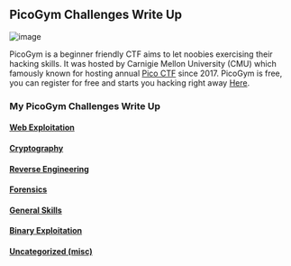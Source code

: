 ## PicoGym Challenges Write Up
![image](https://user-images.githubusercontent.com/36885485/151309053-d9ce4dc4-09cb-44a0-9cda-933427eb47cd.png)

PicoGym is a beginner friendly CTF aims to let noobies exercising their hacking skills. It was hosted by Carnigie Mellon University (CMU) which famously known for hosting annual [Pico CTF](https://picoctf.org/) since 2017. PicoGym is free, you can register for free and starts you hacking right away [Here](https://picoctf.org/index#picogym).



### My PicoGym Challenges Write Up
#### [Web Exploitation](https://github.com/meowStryker/meowStryker.github.io/blob/master/picogym_writeup_web_exploitation.md)
#### [Cryptography](https://github.com/meowStryker/meowStryker.github.io/blob/master/picogym_writeup_cryptography.md)
#### [Reverse Engineering](https://github.com/meowStryker/meowStryker.github.io/blob/master/picogym_writeup_reverse_engineering.md)
#### [Forensics](https://github.com/meowStryker/meowStryker.github.io/blob/master/picogym_writeup_forensics.md)
#### [General Skills](https://github.com/meowStryker/meowStryker.github.io/blob/master/picogym_writeup_general_skills.md)
#### [Binary Exploitation](https://github.com/meowStryker/meowStryker.github.io/blob/master/picogym_writeup_binary_exploitation.md)
#### [Uncategorized (misc)](https://github.com/meowStryker/meowStryker.github.io/blob/master/picogym_writeup_uncategorized.md)
